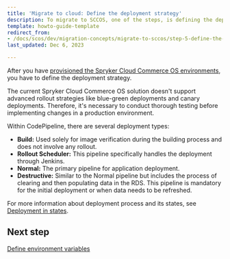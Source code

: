 ```yaml
---
title: 'Migrate to cloud: Define the deployment strategy'
description: To migrate to SCCOS, one of the steps, is defining the deployment strategy.
template: howto-guide-template
redirect_from:
- /docs/scos/dev/migration-concepts/migrate-to-sccos/step-5-define-the-deployment-strategy.html
last_updated: Dec 6, 2023

---
```


After you have [provisioned the Spryker Cloud Commerce OS environments](/docs/dg/dev/upgrade-and-migrate/migrate-to-cloud/migrate-to-cloud-provision-the-sccos-environments.html), you have to define the deployment strategy.

The current Spryker Cloud Commerce OS solution doesn't support advanced rollout strategies like blue-green deployments and canary deployments. Therefore, it's necessary to conduct thorough testing before implementing changes in a production environment.

Within CodePipeline, there are several deployment types:

- **Build:** Used solely for image verification during the building process and does not involve any rollout.
- **Rollout Scheduler:** This pipeline specifically handles the deployment through Jenkins.
- **Normal:** The primary pipeline for application deployment.
- **Destructive:** Similar to the Normal pipeline but includes the process of clearing and then populating data in the RDS. This pipeline is mandatory for the initial deployment or when data needs to be refreshed.

For more information about deployment process and its states, see [Deployment in states](/docs/ca/dev/configure-deployment-pipelines/deployment-in-states.html).

## Next step

[Define environment variables](/docs/dg/dev/upgrade-and-migrate/migrate-to-cloud/migrate-to-cloud-define-environment-variables.html)
